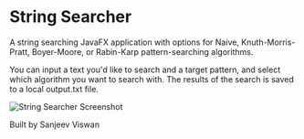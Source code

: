 # String Searcher

A string searching JavaFX application with options for Naive, Knuth-Morris-Pratt, Boyer-Moore, or Rabin-Karp 
pattern-searching algorithms.

You can input a text you'd like to search and a target pattern, and select which
algorithm you want to search with. The results of the search is saved to a
local output.txt file.

![String Searcher Screenshot](https://i.imgur.com/1gj6Rxw.png)

Built by Sanjeev Viswan